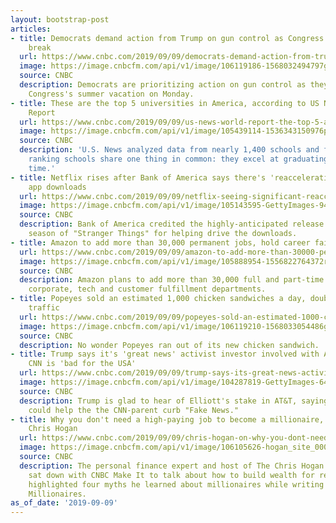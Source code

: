 ```yaml
---
layout: bootstrap-post
articles:
- title: Democrats demand action from Trump on gun control as Congress returns from
    break
  url: https://www.cnbc.com/2019/09/09/democrats-demand-action-from-trump-on-guns-as-congress-returns.html
  image: https://image.cnbcfm.com/api/v1/image/106119186-1568032494797gettyimages-1151041712.jpeg?v=1568032538
  source: CNBC
  description: Democrats are prioritizing action on gun control as they return from
    Congress's summer vacation on Monday.
- title: These are the top 5 universities in America, according to US News & World
    Report
  url: https://www.cnbc.com/2019/09/09/us-news-world-report-the-top-5-american-universities-of-2020.html
  image: https://image.cnbcfm.com/api/v1/image/105439114-1536343150976princeton.jpg?v=1536343242
  source: CNBC
  description: 'U.S. News analyzed data from nearly 1,400 schools and found that top
    ranking schools share one thing in common: they excel at graduating students on
    time.'
- title: Netflix rises after Bank of America says there's 'reacceleration' in mobile
    app downloads
  url: https://www.cnbc.com/2019/09/09/netflix-seeing-significant-reacceleration-in-app-downloads-bofa.html
  image: https://image.cnbcfm.com/api/v1/image/105143595-GettyImages-948027492.jpg?v=1568035758
  source: CNBC
  description: Bank of America credited the highly-anticipated release of the third
    season of "Stranger Things" for helping drive the downloads.
- title: Amazon to add more than 30,000 permanent jobs, hold career fair
  url: https://www.cnbc.com/2019/09/09/amazon-to-add-more-than-30000-permanent-jobs-hold-career-fair.html
  image: https://image.cnbcfm.com/api/v1/image/105888954-1556822764372rtx6tufa.jpg?v=1562598138
  source: CNBC
  description: Amazon plans to add more than 30,000 full and part-time jobs in the
    corporate, tech and customer fulfillment departments.
- title: Popeyes sold an estimated 1,000 chicken sandwiches a day, doubling store
    traffic
  url: https://www.cnbc.com/2019/09/09/popeyes-sold-an-estimated-1000-chicken-sandwiches-a-day-doubling-store-traffic.html
  image: https://image.cnbcfm.com/api/v1/image/106119210-1568033054486gettyimages-1163074464.jpeg?v=1568033089
  source: CNBC
  description: No wonder Popeyes ran out of its new chicken sandwich.
- title: Trump says it's 'great news' activist investor involved with AT&T because
    CNN is 'bad for the USA'
  url: https://www.cnbc.com/2019/09/09/trump-says-its-great-news-activist-investor-involved-with-att-because-cnn-bad-for-the-usa.html
  image: https://image.cnbcfm.com/api/v1/image/104287819-GettyImages-642082184.jpg?v=1532563909
  source: CNBC
  description: Trump is glad to hear of Elliott's stake in AT&T, saying that the activist
    could help the the CNN-parent curb "Fake News."
- title: Why you don't need a high-paying job to become a millionaire, according to
    Chris Hogan
  url: https://www.cnbc.com/2019/09/09/chris-hogan-on-why-you-dont-need-a-high-paying-job-to-have-millions.html
  image: https://image.cnbcfm.com/api/v1/image/106105626-hogan_site_00000.jpg?v=1567188307
  source: CNBC
  description: The personal finance expert and host of The Chris Hogan Show recently
    sat down with CNBC Make It to talk about how to build wealth for retirement. He
    highlighted four myths he learned about millionaires while writing his book Everyday
    Millionaires.
as_of_date: '2019-09-09'
---
```



